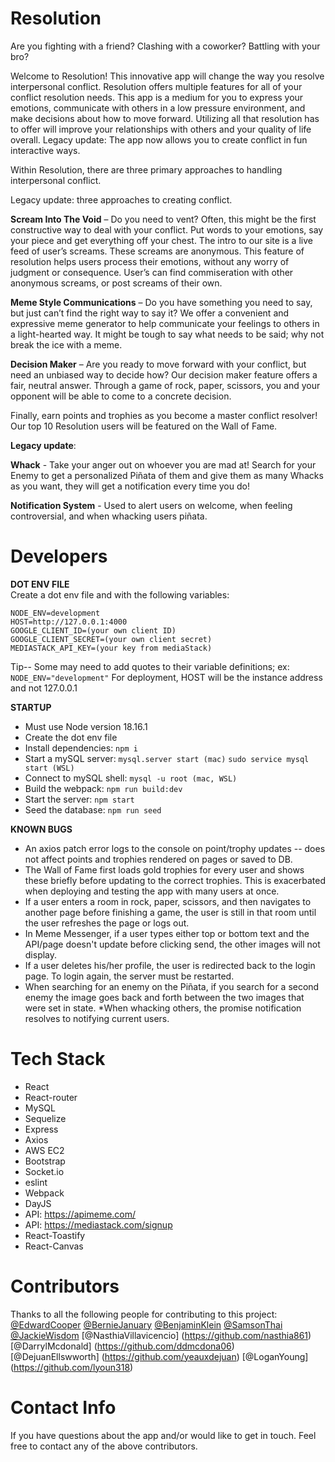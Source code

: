 # Resolution

Are you fighting with a friend? Clashing with a coworker? Battling with your bro?

Welcome to Resolution! This innovative app will change the way you resolve interpersonal conflict. Resolution offers multiple features for all of your conflict resolution needs. This app is a medium for you to express your emotions, communicate with others in a low pressure environment, and make decisions about how to move forward. Utilizing all that resolution has to offer will improve your relationships with others and your quality of life overall.
Legacy update: The app now allows you to create conflict in fun interactive ways.

Within Resolution, there are three primary approaches to handling interpersonal conflict.

Legacy update: three approaches to creating conflict.


**Scream Into The Void** – Do you need to vent? Often, this might be the first constructive way to deal with your conflict. Put words to your emotions, say your piece and get everything off your chest. The intro to our site is a live feed of user’s screams. These screams are anonymous. This feature of resolution helps users process their emotions, without any worry of judgment or consequence. User’s can find commiseration with other anonymous screams, or post screams of their own.

**Meme Style Communications** – Do you have something you need to say, but just can’t find the right way to say it? We offer a convenient and expressive meme generator to help communicate your feelings to others in a light-hearted way. It might be tough to say what needs to be said; why not break the ice with a meme. 

**Decision Maker** – Are you ready to move forward with your conflict, but need an unbiased way to decide how? Our decision maker feature offers a fair, neutral answer. Through a game of rock, paper, scissors, you and your opponent will be able to come to a concrete decision.

Finally, earn points and trophies as you become a master conflict resolver! Our top 10 Resolution users will be featured on the Wall of Fame.

**Legacy update**: 

**Whack** - Take your anger out on whoever you are mad at! Search for your Enemy to get a personalized Piñata of them and give them as many Whacks as you want, they will get a notification every time you do! 

**Notification System** - Used to alert users on welcome, when feeling controversial, and when whacking users piñata.



# Developers

**DOT ENV FILE**  
Create a dot env file and with the following variables:  
```
NODE_ENV=development  
HOST=http://127.0.0.1:4000  
GOOGLE_CLIENT_ID=(your own client ID)  
GOOGLE_CLIENT_SECRET=(your own client secret)  
MEDIASTACK_API_KEY=(your key from mediaStack)
```
Tip-- Some may need to add quotes to their variable definitions; ex: ```NODE_ENV="development"```
For deployment, HOST will be the instance address and not 127.0.0.1

**STARTUP**  
* Must use Node version 18.16.1  
* Create the dot env file  
* Install dependencies: ```npm i```  
* Start a mySQL server: ```mysql.server start (mac)```  ```sudo service mysql start (WSL)```
* Connect to mySQL shell: ```mysql -u root (mac, WSL)```  
* Build the webpack: ```npm run build:dev```  
* Start the server: ```npm start```  
* Seed the database: ```npm run seed```  

**KNOWN BUGS**  
* An axios patch error logs to the console on point/trophy updates -- does not affect points and trophies rendered on pages or saved to DB.  
* The Wall of Fame first loads gold trophies for every user and shows these briefly before updating to the correct trophies. This is exacerbated when deploying and testing the app with many users at once.
* If a user enters a room in rock, paper, scissors, and then navigates to another page before finishing a game, the user is still in that room until the user refreshes the page or logs out.
* In Meme Messenger, if a user types either top or bottom text and the API/page doesn't update before clicking send, the other images will not display.
* If a user deletes his/her profile, the user is redirected back to the login page. To login again, the server must be restarted.
* When searching for an enemy on the Piñata, if you search for a second enemy the image goes back and forth between the two images that were set in state.
*When whacking others, the promise notification resolves to notifying current users.

# Tech Stack

- React
- React-router
- MySQL
- Sequelize
- Express
- Axios
- AWS EC2
- Bootstrap
- Socket.io
- eslint
- Webpack
- DayJS
- API: https://apimeme.com/
- API: https://mediastack.com/signup
- React-Toastify
- React-Canvas


# Contributors
Thanks to all the following people for contributing to this project:
[@EdwardCooper](https://github.com/cooptothe)
[@BernieJanuary](https://github.com/janvierjr)
[@BenjaminKlein](https://github.com/Benjaminklein99)
[@SamsonThai](https://github.com/skanda108)
[@JackieWisdom](https://github.com/wisdomjackie)
[@NasthiaVillavicencio] (https://github.com/nasthia861)
[@DarrylMcdonald] (https://github.com/ddmcdona06)
[@DejuanEllswworth] (https://github.com/yeauxdejuan)
[@LoganYoung] (https://github.com/lyoun318)


# Contact Info
If you have questions about the app and/or would like to get in touch. Feel free to contact any of the above contributors.
